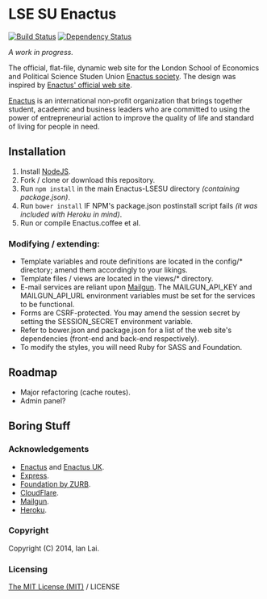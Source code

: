 LSE SU Enactus
==============

[![Build Status](https://travis-ci.org/MrSaints/Enactus-LSESU.png?branch=master)](https://travis-ci.org/MrSaints/Enactus-LSESU)
[![Dependency Status](https://david-dm.org/MrSaints/Enactus-LSESU.svg)](https://david-dm.org/MrSaints/Enactus-LSESU)

_A work in progress._

The official, flat-file, dynamic web site for the London School of Economics and Political Science Studen Union [Enactus society](http://www.lsesu.com/activities/societies/society/7398/).
The design was inspired by [Enactus' official web site](http://enactus.org/).

[Enactus](http://enactus.org/) is an international non-profit organization that brings together student, academic and business leaders who are committed to using the power of entrepreneurial action to improve the quality of life and standard of living for people in need.


Installation
-------------

1. Install [NodeJS](http://nodejs.org/).
2. Fork / clone or download this repository.
3. Run `npm install` in the main Enactus-LSESU directory *(containing package.json)*.
4. Run `bower install` IF NPM's package.json postinstall script fails *(it was included with Heroku in mind)*.
5. Run or compile Enactus.coffee et al.

### Modifying / extending:
* Template variables and route definitions are located in the config/* directory; amend them accordingly to your likings.
* Template files / views are located in the views/* directory.
* E-mail services are reliant upon [Mailgun](http://mailgun.com). The MAILGUN_API_KEY and MAILGUN_API_URL environment variables must be set for the services to be functional.
* Forms are CSRF-protected. You may amend the session secret by setting the SESSION_SECRET environment variable.
* Refer to bower.json and package.json for a list of the web site's dependencies (front-end and back-end respectively).
* To modify the styles, you will need Ruby for SASS and Foundation.


Roadmap
-------
- Major refactoring (cache routes).
- Admin panel?


Boring Stuff
------------

### Acknowledgements
- [Enactus](http://enactus.org/) and [Enactus UK](http://www.enactusuk.org/).
- [Express](http://expressjs.com).
- [Foundation by ZURB](http://foundation.zurb.com/).
- [CloudFlare](http://cloudflare.com).
- [Mailgun](http://www.mailgun.com/).
- [Heroku](http://heroku.com/).

### Copyright
Copyright (C) 2014, Ian Lai.

### Licensing
[The MIT License (MIT)](http://ian.mit-license.org/) / LICENSE
